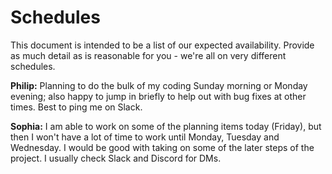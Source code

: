 # Schedules

This document is intended to be a list of our expected availability. Provide as much detail as is reasonable for you - we're all on very different schedules.

**Philip:** Planning to do the bulk of my coding Sunday morning or Monday evening; also happy to jump in briefly to help out with bug fixes at other times. Best to ping me on Slack.

**Sophia:** I am able to work on some of the planning items today (Friday), but then I won't have a lot of time to work until Monday, Tuesday and Wednesday. I would be good with taking on some of the later steps of the project. I usually check Slack and Discord for DMs.
